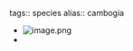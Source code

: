 tags:: species
alias:: cambogia

- ![image.png](https://peach-geographical-bat-397.mypinata.cloud/ipfs/QmNdWndtHazyn9BAGWjokCP2B3WVVS3TQ2QoB7iPMZ5qW3)
-